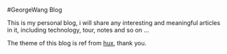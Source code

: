 #GeorgeWang Blog

This is my personal blog, i will share any interesting and meaningful articles in it, including technology, tour, notes and so on ...

The theme of this blog is ref from [hux]("https://github.com/Huxpro/huxpro.github.io"), thank you.